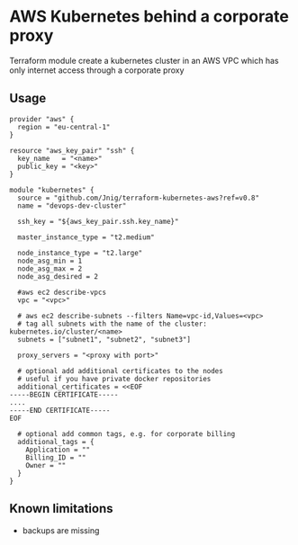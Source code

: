 AWS Kubernetes behind a corporate proxy
=======================================
Terraform module create a kubernetes cluster in an AWS VPC which has only internet access through a corporate proxy

Usage
-----

```hcl
provider "aws" {
  region = "eu-central-1"
}

resource "aws_key_pair" "ssh" {
  key_name   = "<name>"
  public_key = "<key>"
}

module "kubernetes" {
  source = "github.com/Jnig/terraform-kubernetes-aws?ref=v0.8"
  name = "devops-dev-cluster"

  ssh_key = "${aws_key_pair.ssh.key_name}"

  master_instance_type = "t2.medium"

  node_instance_type = "t2.large"
  node_asg_min = 1
  node_asg_max = 2
  node_asg_desired = 2

  #aws ec2 describe-vpcs
  vpc = "<vpc>"

  # aws ec2 describe-subnets --filters Name=vpc-id,Values=<vpc>
  # tag all subnets with the name of the cluster: kubernetes.io/cluster/<name>
  subnets = ["subnet1", "subnet2", "subnet3"]

  proxy_servers = "<proxy with port>"
  
  # optional add additional certificates to the nodes
  # useful if you have private docker repositories
  additional_certificates = <<EOF
-----BEGIN CERTIFICATE-----
....
-----END CERTIFICATE-----    
EOF

  # optional add common tags, e.g. for corporate billing
  additional_tags = {
    Application = ""
    Billing_ID = ""
    Owner = ""
  }
}
```

Known limitations
------------
* backups are missing
